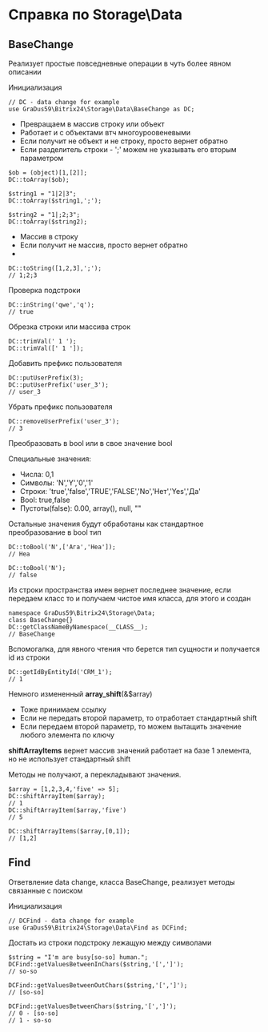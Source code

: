 # Справка по Storage\Data

## BaseChange
Реализует простые повседневные операции в чуть более явном описании

Инициализация
```
// DC - data change for example
use GraDus59\Bitrix24\Storage\Data\BaseChange as DC;
```

- Превращаем в массив строку или объект
- Работает и с объектами втч многоуроовеневыми
- Если получит не объект и не строку, просто вернет обратно
- Если разделитель строки - ';' можем не указывать его вторым параметром
```
$ob = (object)[1,[2]];
DC::toArray($ob);

$string1 = "1|2|3";
DC::toArray($string1,';');

$string2 = "1|;2;3";
DC::toArray($string2);
```

- Массив в строку
- Если получит не массив, просто вернет обратно
- 
```
DC::toString([1,2,3],';');
// 1;2;3
```

Проверка подстроки
```
DC::inString('qwe','q');
// true
```

Обрезка строки или массива строк
```
DC::trimVal(' 1 ');
DC::trimVal([' 1 ']);
```

Добавить префикс пользователя
```
DC::putUserPrefix(3);
DC::putUserPrefix('user_3');
// user_3
```

Убрать префикс пользователя
```
DC::removeUserPrefix('user_3');
// 3
```

Преобразовать в bool или в свое значение bool

Специальные значения:
- Числа: 0,1
- Символы: 'N','Y','0','1'
- Строки: 'true','false','TRUE','FALSE','No','Нет','Yes','Да'
- Bool: true,false
- Пустоты(false): 0.00, array(), null, ""

Остальные значения будут обработаны как стандартное преобразование в bool тип
```
DC::toBool('N',['Ага','Неа']);
// Неа

DC::toBool('N');
// false
```

Из строки пространства имен вернет последнее значение, если передаем класс то и получаем чистое имя класса, 
для этого и создан
```
namespace GraDus59\Bitrix24\Storage\Data;
class BaseChange{}
DC::getClassNameByNamespace(__CLASS__);
// BaseChange
```

Вспомогалка, для явного чтения что берется тип сущности и получается id из строки
```
DC::getIdByEntityId('CRM_1');
// 1
```

Немного измененный **array_shift**(&$array)
- Тоже принимаем ссылку
- Если не передать второй параметр, то отработает стандартный shift
- Если передаем второй параметр, то можем вытащить значение любого элемента по ключу

**shiftArrayItems** вернет массив значений работает на базе 1 элемента, 
но не использует стандартный shift

Методы не получают, а перекладывают значения.
```
$array = [1,2,3,4,'five' => 5];
DC::shiftArrayItem($array);
// 1
DC::shiftArrayItem($array,'five')
// 5

DC::shiftArrayItems($array,[0,1]);
// [1,2]
```

## Find 

Ответвление data change, класса BaseChange, реализует методы связанные с поиском

Инициализация
```
// DCFind - data change for example
use GraDus59\Bitrix24\Storage\Data\Find as DCFind;
```

Достать из строки подстроку лежащую между символами
```
$string = "I'm are busy[so-so] human.";
DCFind::getValuesBetweenInChars($string,'[',']');
// so-so

DCFind::getValuesBetweenOutChars($string,'[',']');
// [so-so]

DCFind::getValuesBetweenChars($string,'[',']');
// 0 - [so-so]
// 1 - so-so
```